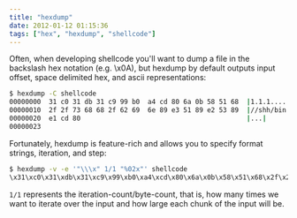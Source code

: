 ```yaml
---
title: "hexdump"
date: 2012-01-12 01:15:36
tags: ["hex", "hexdump", "shellcode"]
---
```


Often, when developing shellcode you'll want to dump a file in the backslash
hex notation (e.g. \x0A), but hexdump by default outputs input offset, space
delimited hex, and ascii representations:

```bash
$ hexdump -C shellcode
00000000  31 c0 31 db 31 c9 99 b0  a4 cd 80 6a 0b 58 51 68  |1.1.1......j.XQh|
00000010  2f 2f 73 68 68 2f 62 69  6e 89 e3 51 89 e2 53 89  |//shh/bin..Q..S.|
00000020  e1 cd 80                                          |...|
00000023
```

Fortunately, hexdump is feature-rich and allows you to specify format strings, iteration, and step:

```bash
$ hexdump -v -e '"\\\x" 1/1 "%02x"' shellcode
\x31\xc0\x31\xdb\x31\xc9\x99\xb0\xa4\xcd\x80\x6a\x0b\x58\x51\x68\x2f\x2f\x73\x68\x68\x2f\x62\x69\x6e\x89\xe3\x51\x89\xe2\x53\x89\xe1\xcd\x80
```

`1/1` represents the iteration-count/byte-count, that is, how many times we
want to iterate over the input and how large each chunk of the input will be. 
